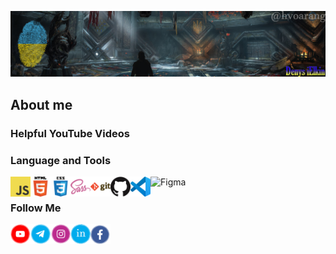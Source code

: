 [![Header](https://github.com/hvoarang/hvoarang/blob/main/assets/hero.png)](https://www.youtube.com/channel/UCSA36ZU0f8_B0U8uamFn5OQ)

## About me

### Helpful YouTube Videos

### Language and Tools

<img align="left" alt="JavaScript" width="32px" src="https://raw.githubusercontent.com/github/explore/80688e429a7d4ef2fca1e82350fe8e3517d3494d/topics/javascript/javascript.png" />
<img align="left" alt="HTML5" width="32px" src="https://raw.githubusercontent.com/github/explore/80688e429a7d4ef2fca1e82350fe8e3517d3494d/topics/html/html.png" />
<img align="left" alt="CSS3" width="32px" src="https://raw.githubusercontent.com/github/explore/80688e429a7d4ef2fca1e82350fe8e3517d3494d/topics/css/css.png" />
<img align="left" alt="Sass" width="32px" src="https://raw.githubusercontent.com/github/explore/80688e429a7d4ef2fca1e82350fe8e3517d3494d/topics/sass/sass.png" />
<img align="left" alt="Git" width="32px" src="https://raw.githubusercontent.com/github/explore/80688e429a7d4ef2fca1e82350fe8e3517d3494d/topics/git/git.png" />
<img align="left" alt="GitHub" width="32px" src="https://raw.githubusercontent.com/github/explore/78df643247d429f6cc873026c0622819ad797942/topics/github/github.png" />
<img align="left" alt="Visual Studio Code" width="32px" src="https://raw.githubusercontent.com/github/explore/80688e429a7d4ef2fca1e82350fe8e3517d3494d/topics/visual-studio-code/visual-studio-code.png" />
<img alt="Figma" width="32px" src="https://avatars.githubusercontent.com/u/5155369?s=200&v=4" />

### Follow Me

<img align="left" alt="YouTube" width="32px" src="https://github.com/hvoarang/hvoarang/blob/main/assets/YT.png" href="https://www.youtube.com/channel/UCSA36ZU0f8_B0U8uamFn5OQ"/>
<img align="left" alt="Telegram" width="32px" src="https://github.com/hvoarang/hvoarang/blob/main/assets/tg.png" />
<img align="left" alt="Instagram" width="32px" src="https://github.com/hvoarang/hvoarang/blob/main/assets/inst.png" />
<img align="left" alt="LinkedIn" width="32px" src="https://github.com/hvoarang/hvoarang/blob/main/assets/in.png" />
<img align="left" alt="Facebook" width="32px" src="https://github.com/hvoarang/hvoarang/blob/main/assets/fb.png" />

